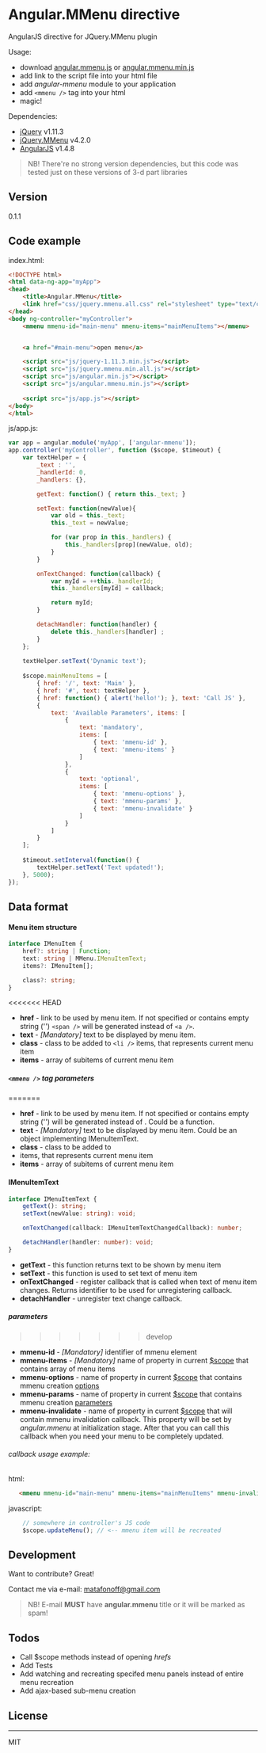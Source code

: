 # Angular.MMenu directive

AngularJS directive for JQuery.MMenu plugin

Usage:

  - download [angular.mmenu.js] or [angular.mmenu.min.js] 
  - add link to the script file into your html file
  - add _angular-mmenu_ module to your application 
  - add `<mmenu />` tag into your html
  - magic!
  
Dependencies:

  - [jQuery] v1.11.3
  - [jQuery.MMenu] v4.2.0
  - [AngularJS] v1.4.8

> NB! There're no strong version dependencies, but this code was tested just on these versions of 3-d part libraries

## Version
0.1.1

## Code example

index.html:
```html
<!DOCTYPE html>
<html data-ng-app="myApp">
<head>
    <title>Angular.MMenu</title>
    <link href="css/jquery.mmenu.all.css" rel="stylesheet" type="text/css" />
</head>
<body ng-controller="myController">
    <mmenu mmenu-id="main-menu" mmenu-items="mainMenuItems"></mmenu>


    <a href="#main-menu">open menu</a>

    <script src="js/jquery-1.11.3.min.js"></script>
    <script src="js/jquery.mmenu.min.all.js"></script>
    <script src="js/angular.min.js"></script>
    <script src="js/angular.mmenu.min.js"></script>
    
    <script src="js/app.js"></script>
</body>
</html>
```

js/app.js:
```js
var app = angular.module('myApp', ['angular-mmenu']);
app.controller('myController', function ($scope, $timeout) {
	var textHelper = {
        _text : '',
        _handlerId: 0,
        _handlers: {},

        getText: function() { return this._text; }

        setText: function(newValue){
            var old = this._text;
            this._text = newValue;

            for (var prop in this._handlers) {
                this._handlers[prop](newValue, old);
            }
        }

        onTextChanged: function(callback) {
            var myId = ++this._handlerId;
            this._handlers[myId] = callback;

            return myId;
        }

        detachHandler: function(handler) {
            delete this._handlers[handler] ;
        }
    };
	
	textHelper.setText('Dynamic text');
	
    $scope.mainMenuItems = [
        { href: '/', text: 'Main' },
		{ href: '#', text: textHelper },
		{ href: function() { alert('hello!'); }, text: 'Call JS' },
        {
            text: 'Available Parameters', items: [
                {
                    text: 'mandatory',
                    items: [
                        { text: 'mmenu-id' },
                        { text: 'mmenu-items' }
                    ]
                },
                {
                    text: 'optional',
                    items: [
                        { text: 'mmenu-options' },
                        { text: 'mmenu-params' },
                        { text: 'mmenu-invalidate' }
                    ]
                }
            ]
        }
    ];
	
	$timeout.setInterval(function() {
		textHelper.setText('Text updated!');
	}, 5000);
});
```

## Data format

#### Menu item structure

```ts
interface IMenuItem {
    href?: string | Function;          
    text: string | MMenu.IMenuItemText;
    items?: IMenuItem[];

    class?: string;
}
```
<<<<<<< HEAD
 - **href** - link to be used by menu item. If not specified or contains empty string ('') `<span />` will be generated instead of `<a />`.
 - **text** - _[Mandatory]_ text to be displayed by menu item.
 - **class** - class to be added to `<li />` items, that represents current menu item
 - **items** - array of subitems of current menu item
 
##### `<mmenu />` tag parameters
=======
 - **href** - link to be used by menu item. If not specified or contains empty string ('') <span /> will be generated instead of <a />. Could be a function.
 - **text** - _[Mandatory]_ text to be displayed by menu item. Could be an object implementing IMenuItemText.
 - **class** - class to be added to <li /> items, that represents current menu item
 - **items** - array of subitems of current menu item
 
#### IMenuItemText

```ts
interface IMenuItemText {
	getText(): string;
	setText(newValue: string): void;

    onTextChanged(callback: IMenuItemTextChangedCallback): number;

    detachHandler(handler: number): void;
}
```
 - **getText** - this function returns text to be shown by menu item
 - **setText** - this function is used to set text of menu item
 - **onTextChanged** - register callback that is called when text of menu item changes. Returns identifier to be used for unregistering callback.
 - **detachHandler** - unregister text change callback.
 
##### <mmenu /> parameters
>>>>>>> develop
 - **mmenu-id** - _[Mandatory]_ identifier of mmenu element
 - **mmenu-items** - _[Mandatory]_ name of property in current [$scope] that contains array of menu items
 - **mmenu-options** - name of property in current [$scope] that contains mmenu creation [options]
 - **mmenu-params** - name of property in current [$scope] that contains mmenu creation [parameters]
 - **mmenu-invalidate** - name of property in current [$scope] that will contain mmenu invalidation callback. This property will be set by _angular.mmenu_ at initialization stage. After that you can call this callback when you need your menu to be completely updated.
  
 ###### callback usage example:

html:
```html
   <mmenu mmenu-id="main-menu" mmenu-items="mainMenuItems" mmenu-invalidate="updateMenu"></mmenu>
```

javascript:
```js
    // somewhere in controller's JS code
    $scope.updateMenu(); // <-- mmenu item will be recreated
```


## Development

Want to contribute? Great!

Contact me via e-mail: matafonoff@gmail.com
> NB! E-mail **MUST** have **angular.mmenu** title or it will be marked as spam!

## Todos

 - Call $scope methods instead of opening  _hrefs_
 - Add Tests
 - Add watching and recreating specifed menu panels instead of entire menu recreation
 - Add ajax-based sub-menu creation

## License
----
MIT

   [jQuery]: <http://jquery.com>
   [AngularJS]: <http://angularjs.org>
   [jQuery.MMenu]: <http://mmenu.frebsite.nl/>
   [options]: <http://mmenu.frebsite.nl/documentation/options/>   
   [parameters]: <http://mmenu.frebsite.nl/documentation/options/configuration.html>
   [$scope]: <https://docs.angularjs.org/guide/scope>
   [angular.mmenu.js]: <https://raw.githubusercontent.com/matafonoff/angular.mmenu/master/dist/angular.mmenu.js>
   [angular.mmenu.min.js]: <https://raw.githubusercontent.com/matafonoff/angular.mmenu/master/dist/angular.mmenu.min.js>


